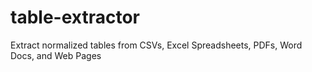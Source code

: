 # table-extractor
Extract normalized tables from CSVs, Excel Spreadsheets, PDFs, Word Docs, and Web Pages
